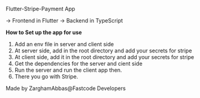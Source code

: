 Flutter-Stripe-Payment App

-> Frontend in Flutter
-> Backend in TypeScript

**How to Set up the app for use**
1. Add an env file in server and client side
2. At server side, add in the root directory and add your secrets for stripe
3. At client side, add it in the root directory and add your secrets for stripe
4. Get the dependencies for the server and cient side
5. Run the server and run the client app then.
6. There you go with Stripe.

Made by ZarghamAbbas@Fastcode Developers
